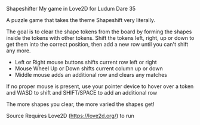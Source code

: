 Shapeshifter
My game in Love2D for Ludum Dare 35

A puzzle game that takes the theme Shapeshift very literally.

The goal is to clear the shape tokens from the board by forming the shapes inside the tokens with other tokens.  Shift the tokens left, right, up or down to get them into the correct position, then add a new row until you can't shift any more.

* Left or Right mouse buttons shifts current row left or right
* Mouse Wheel Up or Down shifts current column up or down
* Middle mouse adds an additional row and clears any matches

If no proper mouse is present, use your pointer device to hover over a token and WASD to shift and SHIFT/SPACE to add an additional row

The more shapes you clear, the more varied the shapes get!

Source Requires Love2D (https://love2d.org/) to run